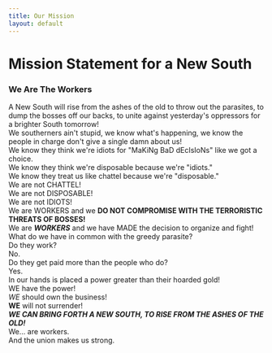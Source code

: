 ```yaml
---
title: Our Mission
layout: default
---
```

# Mission Statement for a New South

### We Are The **Workers**

A New South will rise from the ashes of the old to throw out the parasites, to dump the bosses off our backs, to unite against yesterday's oppressors for a brighter South tomorrow!  
We southerners ain't stupid, we know what's happening, we know the people in charge don't give a single damn about us!  
We know they think we're idiots for "MaKiNg BaD dEcIsIoNs" like we got a choice.  
We know they think we're disposable because we're "idiots."  
We know they treat us like chattel because we're "disposable."  
We are not CHATTEL!  
We are not DISPOSABLE!  
We are not IDIOTS!  
We are WORKERS and we **DO NOT COMPROMISE WITH THE TERRORISTIC THREATS OF BOSSES!**  
We are ***WORKERS*** and we have MADE the decision to organize and fight!  
What do we have in common with the greedy parasite?  
Do they work?  
No.  
Do they get paid more than the people who do?  
Yes.  
In our hands is placed a power greater than their hoarded gold!  
WE have the power!  
*WE* should own the business!  
**WE** will not surrender!  
***WE CAN BRING FORTH A NEW SOUTH, TO RISE FROM THE ASHES OF THE OLD!***  
We... are workers.  
And the union makes us strong.  
